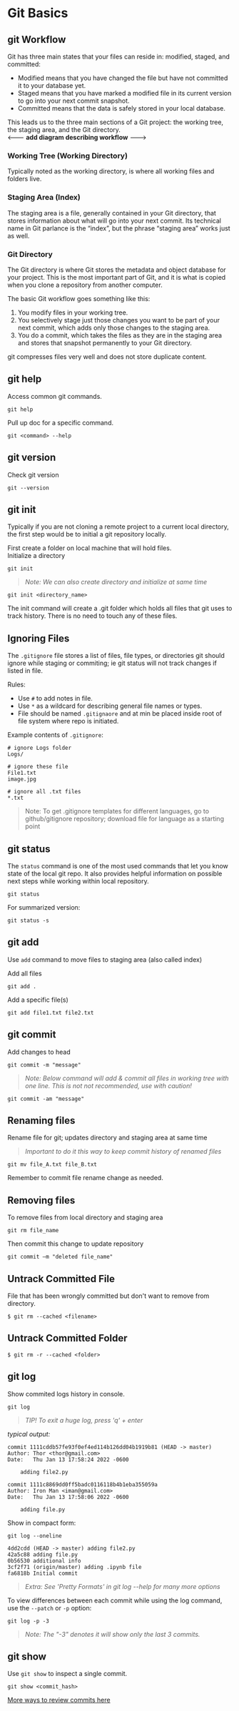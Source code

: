 
# Git Basics

## git Workflow

Git has three main states that your files can reside in: modified, staged, and committed:
- Modified means that you have changed the file but have not committed it to your database yet.
- Staged means that you have marked a modified file in its current version to go into your next commit snapshot.
- Committed means that the data is safely stored in your local database.

This leads us to the three main sections of a Git project: the working tree, the staging area, and the Git directory.  
<--- **add diagram describing workflow** --->


### Working Tree (Working Directory)
Typically noted as the working directory, is where all working files and folders live.


### Staging Area (Index)
The staging area is a file, generally contained in your Git directory, that stores information about what will go into your next commit. Its technical name in Git parlance is the “index”, but the phrase “staging area” works just as well.


### Git Directory

The Git directory is where Git stores the metadata and object database for your project. This is the most important part of Git, and it is what is copied when you clone a repository from another computer.

The basic Git workflow goes something like this:  

1. You modify files in your working tree.
2. You selectively stage just those changes you want to be part of your next commit, which adds only those changes to the staging area.
3. You do a commit, which takes the files as they are in the staging area and stores that snapshot permanently to your Git directory.  

git compresses files very well and does not store duplicate content.  


## git help
Access common git commands.

```
git help
```


Pull up doc for a specific command.
```
git <command> --help
```

## git version  
Check git version
 ```
 git --version
 ```


## git init  
Typically if you are not cloning a remote project to a current local directory, the first step would be to initial a git repository locally. 

First create a folder on local machine that will hold files.   
Initialize a directory

```
git init
```

> *Note: We can also create directory and initialize at same time*
```
git init <directory_name>
```

The init command will create a .git folder which holds all files that git uses to track history. There is no need to touch any of these files.

## Ignoring Files

The `.gitignore` file stores a list of files, file types, or directories git should ignore while staging or commiting; ie git status will not track changes if listed in file.  

Rules:  
- Use `#` to add notes in file.
- Use `*` as a wildcard for describing general file names or types.
- File should be named `.gitignaore` and at min be placed inside root of file system where repo is initiated.

Example contents of `.gitignore`:
```
# ignore Logs folder
Logs/

# ignore these file
File1.txt
image.jpg

# ignore all .txt files
*.txt
```
> Note: To get .gitignore templates for different languages, go to github/gitignore repository; download file for language as a starting point

##  git status  

The `status` command is one of the most used commands that let you know state of the local git repo. It also provides helpful information on possible next steps while working within local repository.  

```
git status
```

For summarized version:

```
git status -s
```

## git add  

Use `add` command to move files to staging area (also called index)

Add all files
```
git add .
```

Add a specific file(s)
```
git add file1.txt file2.txt
```


## git commit 

Add changes to head

```
git commit -m "message"
```

> *Note: Below command will add & commit all files in working tree with one line. This is not not recommended, use with caution!*

```
git commit -am "message"
```

## Renaming files  
Rename file for git; updates directory and staging area at same time

> *Important to do it this way to keep commit history of renamed files*

```
git mv file_A.txt file_B.txt
```
Remember to commit file rename change as needed.


## Removing files  

To remove files from local directory and staging area  
```
git rm file_name
```

Then commit this change to update repository  
```
git commit –m "deleted file_name"
```

## Untrack Committed File  

File that has been wrongly committed but don't want to remove from directory.

```
$ git rm --cached <filename>
```


## Untrack Committed Folder

```
$ git rm -r --cached <folder>
```

## git log

Show commited logs history in console.

```
git log
```

> *TIP! To exit a huge log, press 'q' + enter*

*typical output:*
```
commit 1111cddb57fe93f0ef4ed114b126dd04b1919b81 (HEAD -> master)
Author: Thor <thor@gmail.com>
Date:   Thu Jan 13 17:58:24 2022 -0600

    adding file2.py

commit 1111c8869dd0ff5badc0116118b4b1eba355059a
Author: Iron Man <iman@gmail.com>
Date:   Thu Jan 13 17:58:06 2022 -0600

    adding file.py
```

Show in compact form:

```
git log --oneline
```

```
4dd2cdd (HEAD -> master) adding file2.py
42a5c88 adding file.py
0b56530 additional info
3cf2f71 (origin/master) adding .ipynb file
fa6818b Initial commit
```
> *Extra: See 'Pretty Formats' in git log --help for many more options*


To view differences between each commit while using the log command, use the `--patch` or `-p` option:


```
git log -p -3
```
> *Note: The "-3" denotes it will show only the last 3 commits.* 



## git show

Use `git show` to inspect a single commit.

```
git show <commit_hash>
```
[More ways to review commits here](https://git-scm.com/book/en/v2/Git-Tools-Revision-Selection)


